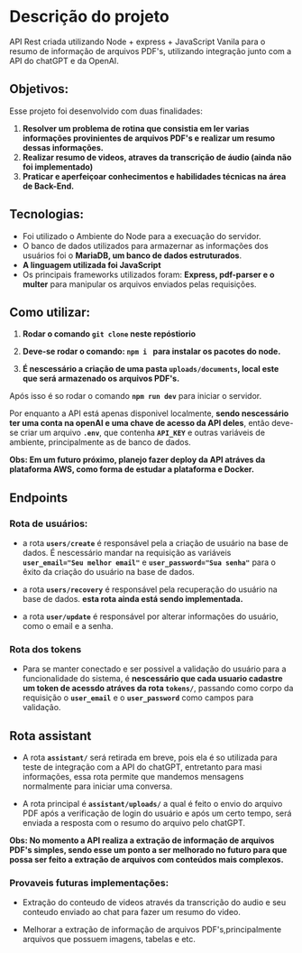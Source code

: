 # Descrição do projeto

API Rest criada utilizando Node + express + JavaScript Vanila para o resumo de informação de arquivos PDF's, utilizando integração junto com a API do chatGPT e da OpenAI.

## Objetivos:

Esse projeto foi desenvolvido com duas finalidades:

1. **Resolver um problema de rotina que consistia em ler varias informações provinientes de arquivos PDF's e realizar um resumo dessas informações.**
2. **Realizar resumo de videos, atraves da transcrição de áudio (ainda não foi implementado)**
3. **Praticar e aperfeiçoar conhecimentos e habilidades técnicas na área de Back-End.**

## Tecnologias:

* Foi utilizado o Ambiente do Node para a execuação do servidor.
* O banco de dados utilizados para armazernar as informações dos usuários foi o **MariaDB, um banco de dados estruturados**.
* **A linguagem utilizada foi JavaScript**
* Os principais frameworks utilizados foram: **Express, pdf-parser e o multer** para manipular os arquivos enviados pelas requisições.


## Como utilizar:

1. **Rodar o comando ```git clone``` neste repóstiorio**
2. **Deve-se rodar o comando: ```npm i ``` para instalar os pacotes do node.**

3. **É nescessário a criação de uma pasta ```uploads/documents```, local este que será armazenado os arquivos PDF's.**

Após isso é so rodar o comando **```npm run dev```** para iniciar o servidor.


Por enquanto a API está apenas disponivel localmente, **sendo nescessário ter uma conta na openAI e uma chave de acesso da API deles**, então deve-se criar um arquivo **```.env```**, que contenha **```API_KEY```** e outras variáveis de ambiente, principalmente as de banco de dados.

**Obs: Em um futuro próximo, planejo fazer deploy da API atráves da plataforma AWS, como forma de estudar a plataforma e Docker.**

## Endpoints

### Rota de usuários:

* a rota **```users/create```** é responsável pela a criação de usuário na base de dados. É nescessário mandar na requisição as variáveis **```user_email="Seu melhor email"```** e **```user_password="Sua senha"```** para o êxito da criação do usuário na base de dados.

* a rota **```users/recovery```** é responsável pela recuperação do usuário na base de dados. **esta rota ainda está sendo implementada.**

* a rota **```user/update```** é responsável por alterar informações do usuário, como o email e a senha.

### Rota dos tokens

* Para se manter conectado e ser possivel a validação do usuário para a funcionalidade do sistema, é **nescessário que cada usuario cadastre um token de acessdo atráves da rota ```tokens/```**, passando como corpo da requisição o **```user_email```** e o **```user_password```** como campos para validação.

## Rota assistant

* A rota **```assistant/```** será retirada em breve, pois ela é so utilizada para teste de integração com a API do chatGPT, entretanto para masi informações, essa rota permite que mandemos mensagens normalmente para iniciar uma conversa.

* A rota principal é **```assistant/uploads/```** a qual é feito o envio do arquivo PDF após a verificação de login do usuário e após um certo tempo, será enviada a resposta com o resumo do arquivo pelo chatGPT.

**Obs: No momento a API realiza a extração de informação de arquivos PDF's simples, sendo esse um ponto a ser melhorado no futuro para que possa ser feito a extração de arquivos com conteúdos mais complexos.**

### Provaveis futuras implementações:

- Extração do conteudo de videos através da transcrição do audio e seu conteudo enviado ao chat para fazer um resumo do video.

- Melhorar a extração de informação de arquivos PDF's,principalmente arquivos que possuem imagens, tabelas e etc.
